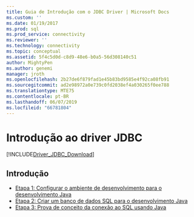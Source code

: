 ```yaml
---
title: Guia de Introdução com o JDBC Driver | Microsoft Docs
ms.custom: ''
ms.date: 01/19/2017
ms.prod: sql
ms.prod_service: connectivity
ms.reviewer: ''
ms.technology: connectivity
ms.topic: conceptual
ms.assetid: 5f4c5d0d-c8d9-48e6-b0a5-56d308140c51
author: MightyPen
ms.author: genemi
manager: jroth
ms.openlocfilehash: 2b27de6f879fad1e45b83bd9585e4f92ca08fb91
ms.sourcegitcommit: ad2e98972a0e739c0fd2038ef4a030265f0ee788
ms.translationtype: MTE75
ms.contentlocale: pt-BR
ms.lasthandoff: 06/07/2019
ms.locfileid: "66781804"
---
```

# <a name="getting-started-with-the-jdbc-driver"></a>Introdução ao driver JDBC

[!INCLUDE[Driver_JDBC_Download](../../includes/driver_jdbc_download.md)]

## <a name="getting-started"></a>Introdução  
* [Etapa 1: Configurar o ambiente de desenvolvimento para o desenvolvimento Java](../../connect/jdbc/step-1-configure-development-environment-for-java-development.md)  
* [Etapa 2: Criar um banco de dados SQL para o desenvolvimento Java](../../connect/jdbc/step-2-create-a-sql-database-for-java-development.md)  
* [Etapa 3: Prova de conceito da conexão ao SQL usando Java](../../connect/jdbc/step-3-proof-of-concept-connecting-to-sql-using-java.md)
